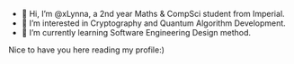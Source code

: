 - 👋 Hi, I’m @xLynna, a 2nd year Maths & CompSci student from Imperial.
- 👀 I’m interested in Cryptography and Quantum Algorithm Development.
- 🌱 I’m currently learning Software Engineering Design method.

Nice to have you here reading my profile:)

<!---
- 💞️ I’m looking to collaborate on ...
- 📫 How to reach me ...
--->

<!---
xLynna/xLynna is a ✨ special ✨ repository because its `README.md` (this file) appears on your GitHub profile.
You can click the Preview link to take a look at your changes.
--->
